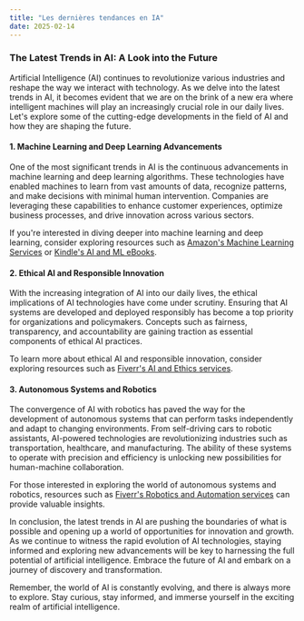 ```yaml
---
title: "Les dernières tendances en IA"
date: 2025-02-14
---
```


### **The Latest Trends in AI: A Look into the Future**

Artificial Intelligence (AI) continues to revolutionize various industries and reshape the way we interact with technology. As we delve into the latest trends in AI, it becomes evident that we are on the brink of a new era where intelligent machines will play an increasingly crucial role in our daily lives. Let's explore some of the cutting-edge developments in the field of AI and how they are shaping the future.

#### **1. Machine Learning and Deep Learning Advancements**

One of the most significant trends in AI is the continuous advancements in machine learning and deep learning algorithms. These technologies have enabled machines to learn from vast amounts of data, recognize patterns, and make decisions with minimal human intervention. Companies are leveraging these capabilities to enhance customer experiences, optimize business processes, and drive innovation across various sectors.

If you're interested in diving deeper into machine learning and deep learning, consider exploring resources such as [Amazon's Machine Learning Services](https://www.amazon.fr/amazonprime?_encoding=UTF8&primeCampaignId=prime_assoc_ft&tag=zenzen0d-21France) or [Kindle's AI and ML eBooks](https://www.amazon.fr/kindle-dbs/hz/signup?tag=zenzen0d-21France).

#### **2. Ethical AI and Responsible Innovation**

With the increasing integration of AI into our daily lives, the ethical implications of AI technologies have come under scrutiny. Ensuring that AI systems are developed and deployed responsibly has become a top priority for organizations and policymakers. Concepts such as fairness, transparency, and accountability are gaining traction as essential components of ethical AI practices.

To learn more about ethical AI and responsible innovation, consider exploring resources such as [Fiverr's AI and Ethics services](https://go.fiverr.com/visit/?bta=1071918&brand=fiverrmarketplace).

#### **3. Autonomous Systems and Robotics**

The convergence of AI with robotics has paved the way for the development of autonomous systems that can perform tasks independently and adapt to changing environments. From self-driving cars to robotic assistants, AI-powered technologies are revolutionizing industries such as transportation, healthcare, and manufacturing. The ability of these systems to operate with precision and efficiency is unlocking new possibilities for human-machine collaboration.

For those interested in exploring the world of autonomous systems and robotics, resources such as [Fiverr's Robotics and Automation services](https://go.fiverr.com/visit/?bta=1071918&brand=fp) can provide valuable insights.

In conclusion, the latest trends in AI are pushing the boundaries of what is possible and opening up a world of opportunities for innovation and growth. As we continue to witness the rapid evolution of AI technologies, staying informed and exploring new advancements will be key to harnessing the full potential of artificial intelligence. Embrace the future of AI and embark on a journey of discovery and transformation.

Remember, the world of AI is constantly evolving, and there is always more to explore. Stay curious, stay informed, and immerse yourself in the exciting realm of artificial intelligence. 

